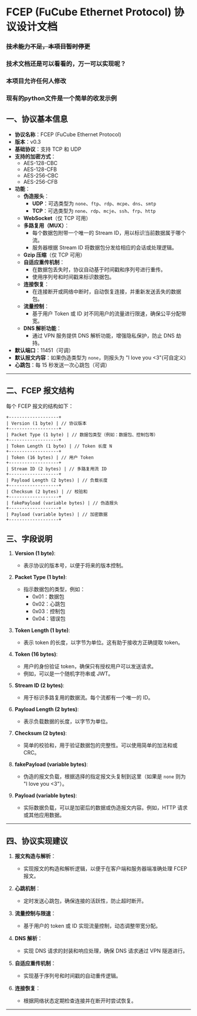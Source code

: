 # FCEP (FuCube Ethernet Protocol) 协议设计文档
### ~~技术能力不足，本项目暂时停更~~
### 技术文档还是可以看看的，万一可以实现呢？
### 本项目允许任何人修改
### 现有的python文件是一个简单的收发示例
## 一、协议基本信息

- **协议名称**：FCEP (FuCube Ethernet Protocol)
- **版本**：v0.3
- **基础协议**：支持 TCP 和 UDP
- **支持的加密方式**：
  - AES-128-CBC
  - AES-128-CFB
  - AES-256-CBC
  - AES-256-CFB
- **功能**：
  - **伪造报头**：
    - **UDP**：可选类型为 `none`、`ftp`、`rdp`、`mcpe`、`dns`、`smtp`
    - **TCP**：可选类型为 `none`、`rdp`、`mcje`、`ssh`、`frp`、`http`
  - **WebSocket**（仅 TCP 可用）
  - **多路复用（MUX）**：
    - 每个数据包附带一个唯一的 Stream ID，用以标识当前数据属于哪个流。
    - 服务器根据 Stream ID 将数据包分发给相应的会话或处理逻辑。
  - **Gzip 压缩**（仅 TCP 可用）
  - **自适应重传机制**：
    - 在数据包丢失时，协议自动基于时间戳和序列号进行重传。
    - 使用序列号和时间戳来标识数据包。
  - **连接恢复**：
    - 在连接断开或网络中断时，自动恢复连接，并重新发送丢失的数据包。
  - **流量控制**：
    - 基于用户 Token 或 ID 对不同用户的流量进行限速，确保公平分配带宽。
  - **DNS 解析功能**：
    - 通过 VPN 服务提供 DNS 解析功能，增强隐私保护，防止 DNS 劫持。
- **默认端口**：11451（可调）
- **默认报文内容**：如果伪造类型为 `none`，则报头为 "I love you <3"(可自定义)
- **心跳包**：每 15 秒发送一次心跳包（可调）

---

## 二、FCEP 报文结构

每个 FCEP 报文的结构如下：

```text
+-------------------+
| Version (1 byte) | // 协议版本
+-------------------+
| Packet Type (1 byte) | // 数据包类型（例如：数据包、控制包等）
+-------------------+
| Token Length (1 byte) | // Token 长度 N
+-------------------+
| Token (16 bytes) | // 用户 Token
+-------------------+
| Stream ID (2 bytes) | // 多路复用流 ID
+-------------------+
| Payload Length (2 bytes) | // 负载长度
+-------------------+
| Checksum (2 bytes) | // 校验和
+-------------------+
| fakePayload (variable bytes) | // 伪造报头
+-------------------+
| Payload (variable bytes) | // 加密数据
+-------------------+
```

## 三、字段说明

1. **Version (1 byte)**:
   - 表示协议的版本号，以便于将来的版本控制。

2. **Packet Type (1 byte)**:
   - 指示数据包的类型，例如：
     - 0x01：数据包
     - 0x02：心跳包
     - 0x03：控制包
     - 0x04：错误包

3. **Token Length (1 byte)**:
   - 表示 token 的长度，以字节为单位。这有助于接收方正确提取 token。

4. **Token (16 bytes)**:
   - 用户的身份验证 token，确保只有授权用户可以发送请求。
   - 例如，可以是一个随机字符串或 JWT。

5. **Stream ID (2 bytes)**:
   - 用于标识多路复用的数据流。每个流都有一个唯一的 ID。

6. **Payload Length (2 bytes)**:
   - 表示负载数据的长度，以字节为单位。

7. **Checksum (2 bytes)**:
   - 简单的校验和，用于验证数据包的完整性。可以使用简单的加法和或 CRC。

8. **fakePayload (variable bytes)**:
   - 伪造的报文负载，根据选择的指定报文头复制到这里（如果是 `none` 则为 "I love you <3"）。

9. **Payload (variable bytes)**:
   - 实际数据负载，可以是加密后的数据或伪造报文内容。例如，HTTP 请求或其他应用数据。

---

## 四、协议实现建议

1. **报文构造与解析**：
   - 实现报文的构造和解析逻辑，以便于在客户端和服务器端准确处理 FCEP 报文。

2. **心跳机制**：
   - 定时发送心跳包，确保连接的活跃性，防止超时断开。

3. **流量控制与限速**：
   - 基于用户的 token 或 ID 实现流量控制，动态调整带宽分配。

4. **DNS 解析**：
   - 实现 DNS 请求的封装和响应处理，确保 DNS 请求通过 VPN 隧道进行。

5. **自适应重传机制**：
   - 实现基于序列号和时间戳的自动重传逻辑。

6. **连接恢复**：
   - 根据网络状态定期检查连接并在断开时尝试恢复。

---


